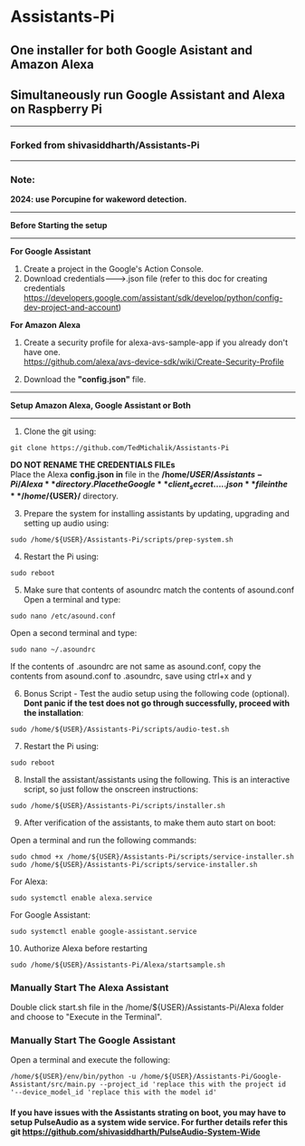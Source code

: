 # Assistants-Pi
## One installer for both Google Asistant and Amazon Alexa   
## Simultaneously run Google Assistant and Alexa on Raspberry Pi    
*******************************************************************************************************************************
### **Forked from shivasiddharth/Assistants-Pi**  

*******************************************************************************************************************************
### Note:
**2024: use Porcupine for wakeword detection.**  
****************************************************************
**Before Starting the setup**
****************************************************************
**For Google Assistant**  
1. Create a project in the Google's Action Console.    
2. Download credentials--->.json file (refer to this doc for creating credentials https://developers.google.com/assistant/sdk/develop/python/config-dev-project-and-account)   


**For Amazon Alexa**  
1. Create a security profile for alexa-avs-sample-app if you already don't have one.  
https://github.com/alexa/avs-device-sdk/wiki/Create-Security-Profile  

2. Download the **"config.json"** file. 


***************************************************************
**Setup Amazon Alexa, Google Assistant or Both**     
***************************************************************
1. Clone the git using:
```
git clone https://github.com/TedMichalik/Assistants-Pi  
```    
**DO NOT RENAME THE CREDENTIALS FILEs**     
Place the Alexa **config.json in** file in the  **/home/${USER}/Assistants-Pi/Alexa** directory.        
Place the Google **client_secret.....json** file in the **/home/${USER}/** directory.     

3. Prepare the system for installing assistants by updating, upgrading and setting up audio using:  
```
sudo /home/${USER}/Assistants-Pi/scripts/prep-system.sh
```    

4. Restart the Pi using:
```
sudo reboot
```    

5. Make sure that contents of asoundrc match the contents of asound.conf    
   Open a terminal and type:  
```
sudo nano /etc/asound.conf
```
   Open a second terminal and type:    
```
sudo nano ~/.asoundrc
```  
   If the contents of .asoundrc are not same as asound.conf, copy the contents from asound.conf to .asoundrc, save using ctrl+x and y

6. Bonus Script - Test the audio setup using the following code (optional). **Dont panic if the test does not go through successfully, proceed with the installation**:  
```
sudo /home/${USER}/Assistants-Pi/scripts/audio-test.sh  
```     

7. Restart the Pi using:
```
sudo reboot
```      

8. Install the assistant/assistants using the following. This is an interactive script, so just follow the onscreen instructions:
```
sudo /home/${USER}/Assistants-Pi/scripts/installer.sh  
```      

9. After verification of the assistants, to make them auto start on boot:  

Open a terminal and run the following commands:  
```
sudo chmod +x /home/${USER}/Assistants-Pi/scripts/service-installer.sh
sudo /home/${USER}/Assistants-Pi/scripts/service-installer.sh  
```
For Alexa:  
```
sudo systemctl enable alexa.service  
```
For Google Assistant:  
```
sudo systemctl enable google-assistant.service  
```

10. Authorize Alexa before restarting  
```
sudo /home/${USER}/Assistants-Pi/Alexa/startsample.sh  
```

### Manually Start The Alexa Assistant   
Double click start.sh file in the /home/${USER}/Assistants-Pi/Alexa folder and choose to "Execute in the Terminal".       

### Manually Start The Google Assistant
Open a terminal and execute the following:
```
/home/${USER}/env/bin/python -u /home/${USER}/Assistants-Pi/Google-Assistant/src/main.py --project_id 'replace this with the project id '--device_model_id 'replace this with the model id'
```   

#### If you have issues with the Assistants strating on boot, you may have to setup PulseAudio as a system wide service. For further details refer this git https://github.com/shivasiddharth/PulseAudio-System-Wide      
